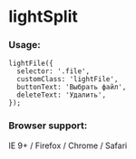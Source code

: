 # lightSplit

### Usage:
```
lightFile({
  selector: '.file',
  customClass: 'lightFile',
  buttonText: 'Выбрать файл',
  deleteText: 'Удалить',
});
```

### Browser support:
IE 9+ / Firefox / Chrome  / Safari
